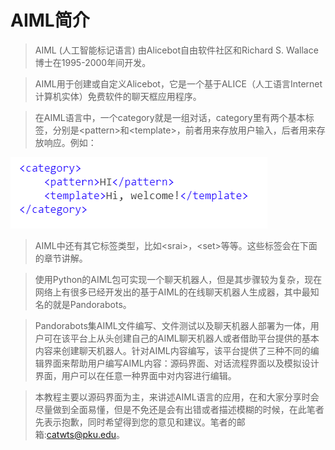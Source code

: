 # AIML简介
> AIML (人工智能标记语言) 由Alicebot自由软件社区和Richard S. Wallace博士在1995-2000年间开发。  

>AIML用于创建或自定义Alicebot，它是一个基于ALICE（人工语言Internet计算机实体）免费软件的聊天框应用程序。

>在AIML语言中，一个category就是一组对话，category里有两个基本标签，分别是\<pattern>和\<template>，前者用来存放用户输入，后者用来存放响应。例如：  

![category](images/category.png)  
> AIML中还有其它标签类型，比如\<srai>，\<set>等等。这些标签会在下面的章节讲解。  

> 使用Python的AIML包可实现一个聊天机器人，但是其步骤较为复杂，现在网络上有很多已经开发出的基于AIML的在线聊天机器人生成器，其中最知名的就是Pandorabots。  

>Pandorabots集AIML文件编写、文件测试以及聊天机器人部署为一体，用户可在该平台上从头创建自己的AIML聊天机器人或者借助平台提供的基本内容来创建聊天机器人。针对AIML内容编写，该平台提供了三种不同的编辑界面来帮助用户编写AIML内容：源码界面、对话流程界面以及模拟设计界面，用户可以在任意一种界面中对内容进行编辑。

>本教程主要以源码界面为主，来讲述AIML语言的应用，在和大家分享时会尽量做到全面易懂，但是不免还是会有出错或者描述模糊的时候，在此笔者先表示抱歉，同时希望得到您的意见和建议。笔者的邮箱:catwts@pku.edu。  




